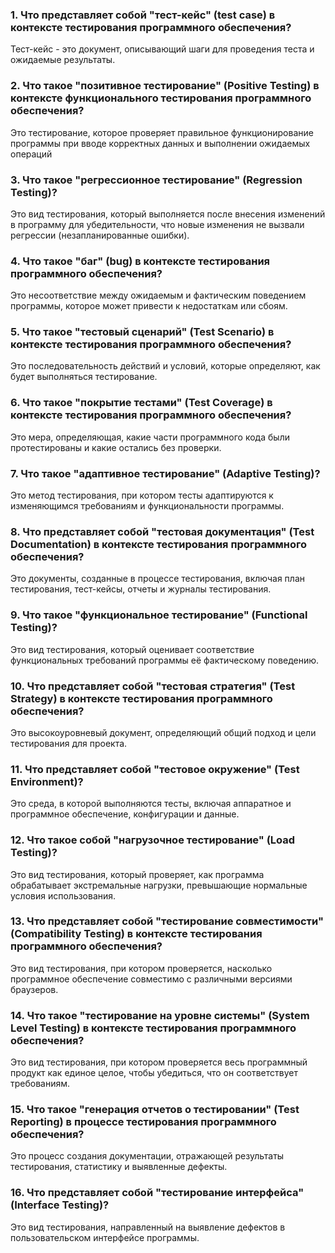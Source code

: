 ### 1. Что представляет собой "тест-кейс" (test case) в контексте тестирования программного обеспечения?
Тест-кейс - это документ, описывающий шаги для проведения теста и ожидаемые результаты.
### 2. Что такое "позитивное тестирование" (Positive Testing) в контексте функционального тестирования программного обеспечения?
Это тестирование, которое проверяет правильное функционирование программы при вводе корректных данных и выполнении ожидаемых операций
### 3. Что такое "регрессионное тестирование" (Regression Testing)?
Это вид тестирования, который выполняется после внесения изменений в программу для убедительности, что новые изменения не вызвали регрессии (незапланированные ошибки).
### 4. Что такое "баг" (bug) в контексте тестирования программного обеспечения?
Это несоответствие между ожидаемым и фактическим поведением программы, которое может привести к недостаткам или сбоям.
### 5. Что такое "тестовый сценарий" (Test Scenario) в контексте тестирования программного обеспечения?
Это последовательность действий и условий, которые определяют, как будет выполняться тестирование.
### 6. Что такое "покрытие тестами" (Test Coverage) в контексте тестирования программного обеспечения?
Это мера, определяющая, какие части программного кода были протестированы и какие остались без проверки.
### 7. Что такое "адаптивное тестирование" (Adaptive Testing)?
Это метод тестирования, при котором тесты адаптируются к изменяющимся требованиям и функциональности программы.
### 8. Что представляет собой "тестовая документация" (Test Documentation) в контексте тестирования программного обеспечения?
Это документы, созданные в процессе тестирования, включая план тестирования, тест-кейсы, отчеты и журналы тестирования.
### 9. Что такое "функциональное тестирование" (Functional Testing)?
Это вид тестирования, который оценивает соответствие функциональных требований программы её фактическому поведению.
### 10. Что представляет собой "тестовая стратегия" (Test Strategy) в контексте тестирования программного обеспечения?
Это высокоуровневый документ, определяющий общий подход и цели тестирования для проекта.
### 11. Что представляет собой "тестовое окружение" (Test Environment)?
Это среда, в которой выполняются тесты, включая аппаратное и программное обеспечение, конфигурации и данные.
### 12. Что такое собой "нагрузочное тестирование" (Load Testing)?
Это вид тестирования, который проверяет, как программа обрабатывает экстремальные нагрузки, превышающие нормальные условия использования.
### 13. Что представляет собой "тестирование совместимости" (Compatibility Testing) в контексте тестирования программного обеспечения?
Это вид тестирования, при котором проверяется, насколько программное обеспечение совместимо с различными версиями браузеров.
### 14. Что такое "тестирование на уровне системы" (System Level Testing) в контексте тестирования программного обеспечения? 
Это вид тестирования, при котором проверяется весь программный продукт как единое целое, чтобы убедиться, что он соответствует требованиям.
### 15. Что такое "генерация отчетов о тестировании" (Test Reporting) в процессе тестирования программного обеспечения?
Это процесс создания документации, отражающей результаты тестирования, статистику и выявленные дефекты.
### 16. Что представляет собой "тестирование интерфейса" (Interface Testing)? 
Это вид тестирования, направленный на выявление дефектов в пользовательском интерфейсе программы.

